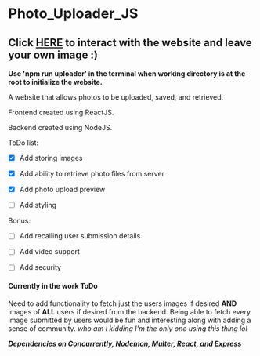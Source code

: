 # Photo_Uploader_JS

## Click [HERE](https://image-time-capsule.herokuapp.com) to interact with the website and leave your own image :)

**Use 'npm run uploader' in the terminal when working directory is at the root to initialize the website.**

A website that allows photos to be uploaded, saved, and retrieved.

Frontend created using ReactJS.

Backend created using NodeJS. 

ToDo list:
- [x] Add storing images
- [x] Add ability to retrieve photo files from server
- [x] Add photo upload preview
- [ ] Add styling


Bonus:
- [ ] Add recalling user submission details
- [ ] Add video support
- [ ] Add security


#### Currently in the work ToDo 
Need to add functionality to fetch just the users images if desired **AND** images of **ALL** users if desired from the backend. Being able to fetch every image submitted by users would be fun and interesting along with adding a sense of community. *who am I kidding I'm the only one using this thing lol* 

***Dependencies on Concurrently, Nodemon, Multer, React, and Express***
